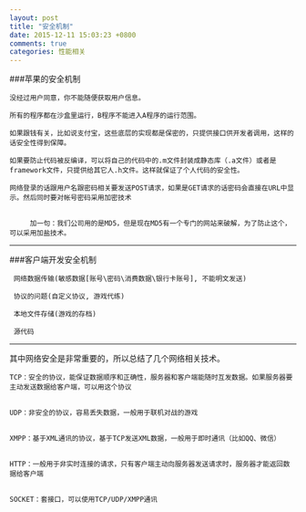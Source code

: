 ```yaml
---
layout: post
title: "安全机制"
date: 2015-12-11 15:03:23 +0800
comments: true
categories: 性能相关
---
```


###苹果的安全机制
	没经过用户同意，你不能随便获取用户信息。		所有的程序都在沙盒里运行，B程序不能进入A程序的运行范围。		如果跟钱有关，比如说支付宝，这些底层的实现都是保密的，只提供接口供开发者调用，这样的话安全性得到保障。		如果要防止代码被反编译，可以将自己的代码中的.m文件封装成静态库（.a文件）或者是framework文件，只提供给其它人.h文件。这样就保证了个人代码的安全性。		网络登录的话跟用户名跟密码相关要发送POST请求，如果是GET请求的话密码会直接在URL中显示。然后同时要对帐号密码采用加密技术
			 加一句：我们公司用的是MD5，但是现在MD5有一个专门的网站来破解，为了防止这个，可以采用加盐技术。***
###客户端开发安全机制	 网络数据传输(敏感数据[账号\密码\消费数据\银行卡账号], 不能明文发送)		 协议的问题(自定义协议, 游戏代练)		 本地文件存储(游戏的存档)		 源代码***
其中网络安全是非常重要的，所以总结了几个网络相关技术。
	TCP：安全的协议，能保证数据顺序和正确性，服务器和客户端能随时互发数据。如果服务器要主动发送数据给客户端，可以用这个协议	
	UDP：非安全的协议，容易丢失数据，一般用于联机对战的游戏	
	XMPP：基于XML通讯的协议，基于TCP发送XML数据，一般用于即时通讯（比如QQ、微信）	
	HTTP：一般用于非实时连接的请求，只有客户端主动向服务器发送请求时，服务器才能返回数据给客户端	
	SOCKET：套接口，可以使用TCP/UDP/XMPP通讯